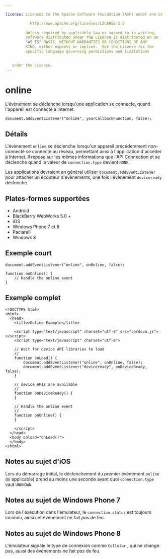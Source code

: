 ```yaml
---

license: Licensed to the Apache Software Foundation (ASF) under one or more contributor license agreements. See the NOTICE file distributed with this work for additional information regarding copyright ownership. The ASF licenses this file to you under the Apache License, Version 2.0 (the "License"); you may not use this file except in compliance with the License. You may obtain a copy of the License at

           http://www.apache.org/licenses/LICENSE-2.0
    
         Unless required by applicable law or agreed to in writing,
         software distributed under the License is distributed on an
         "AS IS" BASIS, WITHOUT WARRANTIES OR CONDITIONS OF ANY
         KIND, either express or implied.  See the License for the
         specific language governing permissions and limitations
    

   under the License.
---
```


# online

L'évènement se déclenche lorsqu'une application se connecte, quand l'appareil est connecté à Internet.

    document.addEventListener("online", yourCallbackFunction, false);
    

## Détails

L'évènement `online` se déclenche lorsqu'un appareil précédemment non-connecté se connecte au réseau, permettant ainsi à l'application d'accéder à Internet. Il repose sur les mêmes informations que l'API Connection et se déclenche quand la valeur de `connection.type` devient `NONE`.

Les applications devraient en général utiliser `document.addEventListener` pour attacher un écouteur d'évènements, une fois l'évènement `deviceready` déclenché.

## Plates-formes supportées

*   Android
*   BlackBerry WebWorks 5.0 +
*   iOS
*   Windows Phone 7 et 8
*   Paciarelli
*   Windows 8

## Exemple court

    document.addEventListener("online", onOnline, false);
    
    function onOnline() {
        // Handle the online event
    }
    

## Exemple complet

    <!DOCTYPE html>
    <html>
      <head>
        <title>Online Example</title>
    
        <script type="text/javascript" charset="utf-8" src="cordova.js"></script>
        <script type="text/javascript" charset="utf-8">
    
        // Wait for device API libraries to load
        //
        function onLoad() {
            document.addEventListener("online", onOnline, false);
            document.addEventListener("deviceready", onDeviceReady, false);
        }
    
        // device APIs are available
        //
        function onDeviceReady() {
        }
    
        // Handle the online event
        //
        function onOnline() {
        }
    
        </script>
      </head>
      <body onload="onLoad()">
      </body>
    </html>
    

## Notes au sujet d'iOS

Lors du démarrage initial, le déclenchement du premier évènement `online` (si applicable) prend au moins une seconde avant quoi `connection.type` vaut `UNKNOWN`.

## Notes au sujet de Windows Phone 7

Lors de l'exécution dans l'émulateur, le `connection.status` est toujours inconnu, ainsi cet événement ne fait *pas* de feu.

## Notes au sujet de Windows Phone 8

L'émulateur signale le type de connexion comme `Cellular` , qui ne change pas, aussi des événements ne fait *pas* de feu.